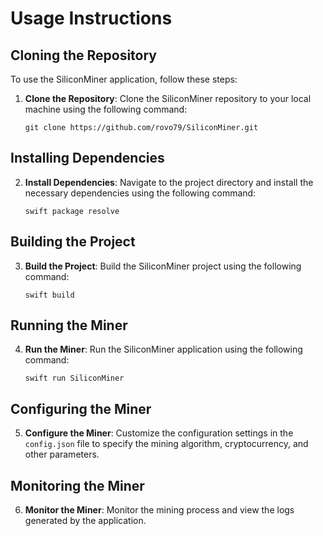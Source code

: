 # Usage Instructions

## Cloning the Repository

To use the SiliconMiner application, follow these steps:

1. **Clone the Repository**: Clone the SiliconMiner repository to your local machine using the following command:
   ```
   git clone https://github.com/rovo79/SiliconMiner.git
   ```

## Installing Dependencies

2. **Install Dependencies**: Navigate to the project directory and install the necessary dependencies using the following command:
   ```
   swift package resolve
   ```

## Building the Project

3. **Build the Project**: Build the SiliconMiner project using the following command:
   ```
   swift build
   ```

## Running the Miner

4. **Run the Miner**: Run the SiliconMiner application using the following command:
   ```
   swift run SiliconMiner
   ```

## Configuring the Miner

5. **Configure the Miner**: Customize the configuration settings in the `config.json` file to specify the mining algorithm, cryptocurrency, and other parameters.

## Monitoring the Miner

6. **Monitor the Miner**: Monitor the mining process and view the logs generated by the application.
